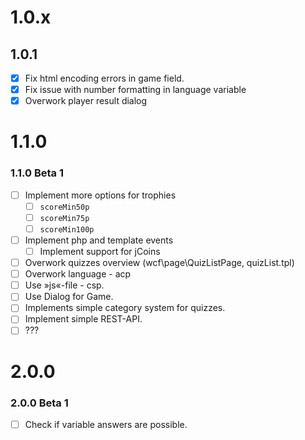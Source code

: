 # 1.0.x
## 1.0.1
  - [x] Fix html encoding errors in game field.
  - [x] Fix issue with number formatting in language variable
  - [x] Overwork player result dialog

# 1.1.0
### 1.1.0 Beta 1
  - [ ] Implement more options for trophies
    - [ ] ``scoreMin50p``
    - [ ] ``scoreMin75p``
    - [ ] ``scoreMin100p``
  - [ ] Implement php and template events
    - [ ] Implement support for jCoins
  - [ ] Overwork quizzes overview (wcf\page\QuizListPage, quizList.tpl)
  - [ ] Overwork language - acp
  - [ ] Use »js«-file - csp.
  - [ ] Use Dialog for Game.
  - [ ] Implements simple category system for quizzes.
  - [ ] Implement simple REST-API.  
  - [ ] ???

# 2.0.0
### 2.0.0 Beta 1
  - [ ] Check if variable answers are possible.